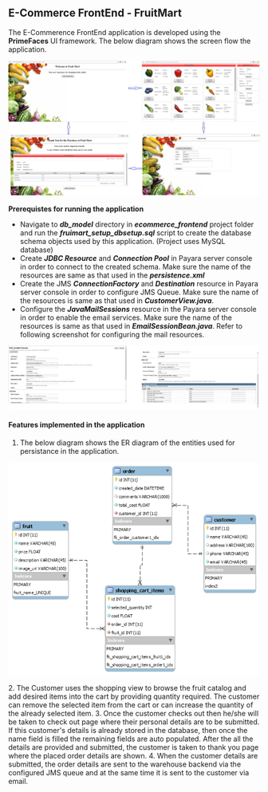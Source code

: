 E-Commerce FrontEnd - FruitMart
-------------------------------

The E-Commerence FrontEnd application is developed using the **PrimeFaces** UI framework. The below diagram shows the screen flow the application.
<p align="center">
  <img src="web/resources/images/pageflow.png" alt="Pages"/>
</p>

__Prerequistes for running the application__
* Navigate to ***db_model*** directory in ***ecommerce_frontend*** project folder and run the ***fruimart_setup_dbsetup.sql*** script to create the database schema objects used by this application. (Project uses MySQL database) 
* Create ***JDBC Resource*** and ***Connection Pool*** in Payara server console in order to connect to the created schema. Make sure the name of the resources are same as that used in the ***persistence.xml***  
* Create the JMS ***ConnectionFactory*** and ***Destination*** resource in Payara server console in order to configure JMS Queue. Make sure the name of the resources is same as that used in ***CustomerView.java***.
* Configure the ***JavaMailSessions*** resource in the Payara server console in order to enable the email services. Make sure the name of the resources is same as that used in ***EmailSessionBean.java***. Refer to following screenshot for configuring the mail resources.
<p align="center">
  <img src="web/resources/images/emailconfig.png" alt="Email Configure"/>
</p>

#### Features implemented in the application ####


1. The below diagram shows the ER diagram of the entities used for persistance in the application.
<p align="center">
  <img src="db_model/ER_diagram.png" alt="ER diagram"/>
</p>
2. The Customer uses the shopping view to browse the fruit catalog and add desired items into the cart by providing quantity required. The customer can remove the selected item from the cart or can increase the quantity of the already selected item. 
3. Once the customer checks out then he/she will be taken to check out page where their personal details are to be submitted. If this customer's details is already stored in the database, then once the name field is filled the remaining fields are auto populated. After the all the details are provided and submitted, the customer is taken to thank you page where the placed order details are shown.
4. When the customer details are submitted, the order details are sent to the warehouse backend via the configured JMS queue and at the same time it is sent to the customer via email. 
